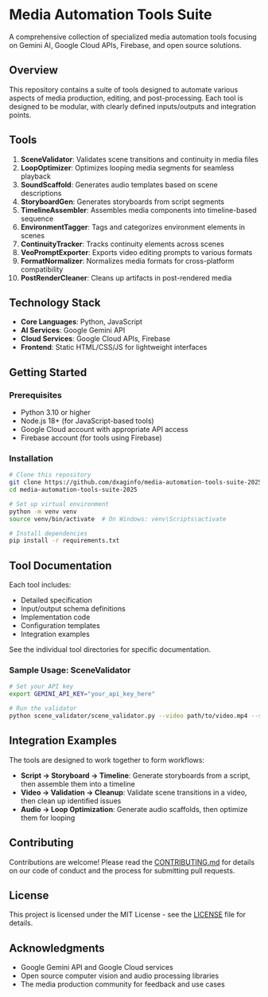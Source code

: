 # Media Automation Tools Suite

A comprehensive collection of specialized media automation tools focusing on Gemini AI, Google Cloud APIs, Firebase, and open source solutions.

## Overview

This repository contains a suite of tools designed to automate various aspects of media production, editing, and post-processing. Each tool is designed to be modular, with clearly defined inputs/outputs and integration points.

## Tools

1. **SceneValidator**: Validates scene transitions and continuity in media files
2. **LoopOptimizer**: Optimizes looping media segments for seamless playback
3. **SoundScaffold**: Generates audio templates based on scene descriptions
4. **StoryboardGen**: Generates storyboards from script segments
5. **TimelineAssembler**: Assembles media components into timeline-based sequence
6. **EnvironmentTagger**: Tags and categorizes environment elements in scenes
7. **ContinuityTracker**: Tracks continuity elements across scenes
8. **VeoPromptExporter**: Exports video editing prompts to various formats
9. **FormatNormalizer**: Normalizes media formats for cross-platform compatibility
10. **PostRenderCleaner**: Cleans up artifacts in post-rendered media

## Technology Stack

- **Core Languages**: Python, JavaScript
- **AI Services**: Google Gemini API
- **Cloud Services**: Google Cloud APIs, Firebase
- **Frontend**: Static HTML/CSS/JS for lightweight interfaces

## Getting Started

### Prerequisites

- Python 3.10 or higher
- Node.js 18+ (for JavaScript-based tools)
- Google Cloud account with appropriate API access
- Firebase account (for tools using Firebase)

### Installation

```bash
# Clone this repository
git clone https://github.com/dxaginfo/media-automation-tools-suite-2025.git
cd media-automation-tools-suite-2025

# Set up virtual environment
python -m venv venv
source venv/bin/activate  # On Windows: venv\Scripts\activate

# Install dependencies
pip install -r requirements.txt
```

## Tool Documentation

Each tool includes:
- Detailed specification
- Input/output schema definitions
- Implementation code
- Configuration templates
- Integration examples

See the individual tool directories for specific documentation.

### Sample Usage: SceneValidator

```bash
# Set your API key
export GEMINI_API_KEY="your_api_key_here"

# Run the validator
python scene_validator/scene_validator.py --video path/to/video.mp4 --script path/to/script.pdf
```

## Integration Examples

The tools are designed to work together to form workflows:

- **Script → Storyboard → Timeline**: Generate storyboards from a script, then assemble them into a timeline
- **Video → Validation → Cleanup**: Validate scene transitions in a video, then clean up identified issues
- **Audio → Loop Optimization**: Generate audio scaffolds, then optimize them for looping

## Contributing

Contributions are welcome! Please read the [CONTRIBUTING.md](CONTRIBUTING.md) for details on our code of conduct and the process for submitting pull requests.

## License

This project is licensed under the MIT License - see the [LICENSE](LICENSE) file for details.

## Acknowledgments

- Google Gemini API and Google Cloud services
- Open source computer vision and audio processing libraries
- The media production community for feedback and use cases